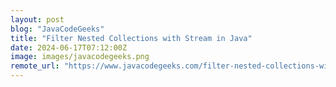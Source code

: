 ```yaml
---
layout: post
blog: "JavaCodeGeeks"
title: "Filter Nested Collections with Stream in Java"
date: 2024-06-17T07:12:00Z
image: images/javacodegeeks.png
remote_url: "https://www.javacodegeeks.com/filter-nested-collections-with-stream-in-java.html"
---
```


